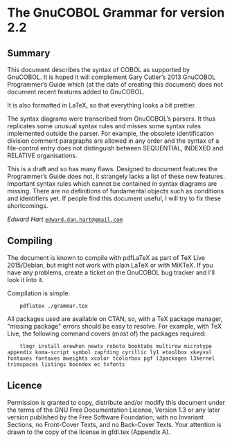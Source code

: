 # The GnuCOBOL Grammar for version 2.2

## Summary

This document describes the syntax of COBOL as supported by GnuCOBOL. It is
hoped it will complement Gary Cutler’s 2013 GnuCOBOL Programmer’s Guide which
(at the date of creating this document) does not document recent features added
to GnuCOBOL.

It is also formatted in LaTeX, so that everything looks a bit prettier.

The syntax diagrams were transcribed from GnuCOBOL’s parsers. It thus replicates
some unusual syntax rules and misses some syntax rules implemented outside the
parser.  For example, the obsolete identification division comment paragraphs
are allowed in any order and the syntax of a file-control entry does not
distinguish between SEQUENTIAL, INDEXED and RELATIVE organisations.

This is a draft and so has many flaws. Designed to document features the
Programmer’s Guide does not, it strangely lacks a list of these new
features. Important syntax rules which cannot be contained in syntax diagrams
are missing. There are no definitions of fundamental objects such as conditions
and identifiers yet. If people find this document useful, I will try to fix
these shortcomings.

*Edward Hart*
[`edward.dan.hart@gmail.com`](mailto:edward.dan.hart@gmail.com)

## Compiling

The document is known to compile with pdfLaTeX as part of TeX Live 2015/Debian,
but might not work with plain LaTeX or with MiKTeX. If you have any problems,
create a ticket on the GnuCOBOL bug tracker and I'll look it into it.

Compilation is simple:

~~~~
    pdflatex ./grammar.tex
~~~~

All packages used are available on CTAN, so, with a TeX package manager,
"missing package" errors should be easy to resolve. For example, with TeX Live, the following command covers (most of) the packages required:

~~~~
    tlmgr install erewhon newtx roboto booktabs multirow microtype appendix koma-script symbol zapfding cyrillic ly1 etoolbox xkeyval fontaxes fontaxes mweights xcolor tcolorbox pgf l3packages l3kernel trimspaces listings boondox ec txfonts
~~~~

## Licence

Permission is granted to copy, distribute and/or modify this document under the
terms of the GNU Free Documentation License, Version 1.3 or any later version
published by the Free Software Foundation; with no Invariant Sections, no
Front-Cover Texts, and no Back-Cover Texts. Your attention is drawn to the copy
of the license in gfdl.tex (Appendix A).
